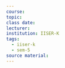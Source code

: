 ```yaml
---
course:
topic:
class date:
lecturer:
institution: IISER-K
tags:
  - iiser-k
  - sem-5
source material:
---
```

